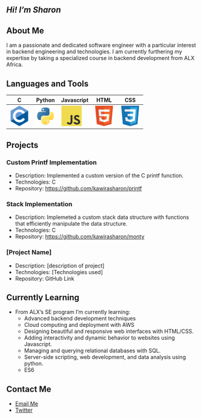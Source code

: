 _<h2>Hi! I’m Sharon</h2>_

## About Me
I am a passionate and dedicated software engineer with a particular interest in backend engineering and technologies. I am currently furthering my expertise by taking a specialized course in backend development from ALX Africa.

## Languages and Tools

| C | Python | Javascript | HTML | CSS |
|----------|----------|----------|----------|----------|
|	<img src="https://github.com/devicons/devicon/blob/master/icons/c/c-original.svg" title="C"  alt="C" width="55" height="55"/> | <img src="https://github.com/devicons/devicon/blob/master/icons/python/python-original.svg" title="Python"  alt="Python" width="55" height="55"/> | <img src="https://github.com/devicons/devicon/blob/master/icons/javascript/javascript-original.svg" title="JavaScript" alt="JavaScript" width="55" height="55"/> | <img src="https://github.com/devicons/devicon/blob/master/icons/html5/html5-original.svg" title="HTML5" alt="HTML5" height="55"/> | <img src="https://github.com/devicons/devicon/blob/master/icons/css3/css3-original.svg" title="CSS" alt="CSS" height="55"/> |

<!--
## Skills

- Web Development: Experienced with SQL, Django, Flask, and RESTful APIs.
- Web Servers: Skilled in configuring and managing Apache and Nginx servers
-->

## Projects
### Custom Printf Implementation
- Description: Implemented a custom version of the C printf function.
- Technologies: C
- Repository: https://github.com/kawirasharon/printf
### Stack Implementation
- Description: Implemeted a custom stack data structure with functions that efficiently manipulate the data structure.
- Technologies: C
- Repository: https://github.com/kawirasharon/monty
### [Project Name]
- Description: [description of project]
- Technologies: [Technologies used]
- Repository: GitHub Link

<!--
## Education
Bachelor of Business Information Technology, Mount Kenya University, 2021

## Experience
### [Internship/Job Title]
- Company Name: [Company Name]
- Duration: [Start Date] - [End Date]
- Responsibilities:
. Developed and maintained backend services using [Technologies].
. Collaborated with frontend developers to integrate APIs.
. Participated in code reviews and contributed to improving code quality.
-->

## Currently Learning
- From ALX’s SE program I’m currently learning:
  - Advanced backend development techniques
  - Cloud computing and deployment with AWS
  - Designing beautiful and responsive web interfaces with HTML/CSS.
  - Adding interactivity and dynamic behavior to websites using Javascript.
  - Managing and querying relational databases with SQL.
  - Server-side scripting, web development, and data analysis using python.
  - ES6

## Contact Me
- <a href="mailto:sharonkawira389@gmail.com">Email Me</a>
- <a href="x.com/sharonkawira10">Twitter</a>
